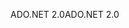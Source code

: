 <span data-ttu-id="5e408-101">ADO.NET 2.0</span><span class="sxs-lookup"><span data-stu-id="5e408-101">ADO.NET 2.0</span></span>